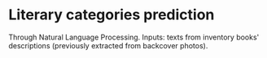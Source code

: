 # Literary categories prediction

Through Natural Language Processing. Inputs: texts from inventory books' descriptions (previously extracted from backcover photos). 
